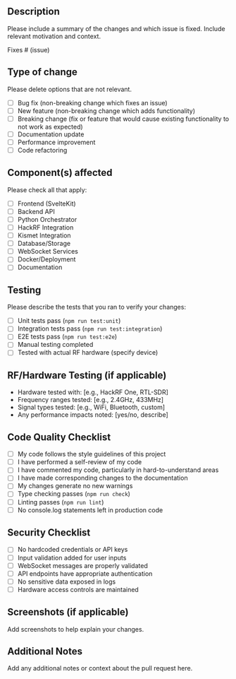 ## Description

Please include a summary of the changes and which issue is fixed. Include relevant motivation and context.

Fixes # (issue)

## Type of change

Please delete options that are not relevant.

- [ ] Bug fix (non-breaking change which fixes an issue)
- [ ] New feature (non-breaking change which adds functionality)
- [ ] Breaking change (fix or feature that would cause existing functionality to not work as expected)
- [ ] Documentation update
- [ ] Performance improvement
- [ ] Code refactoring

## Component(s) affected

Please check all that apply:

- [ ] Frontend (SvelteKit)
- [ ] Backend API
- [ ] Python Orchestrator
- [ ] HackRF Integration
- [ ] Kismet Integration
- [ ] Database/Storage
- [ ] WebSocket Services
- [ ] Docker/Deployment
- [ ] Documentation

## Testing

Please describe the tests that you ran to verify your changes:

- [ ] Unit tests pass (`npm run test:unit`)
- [ ] Integration tests pass (`npm run test:integration`)
- [ ] E2E tests pass (`npm run test:e2e`)
- [ ] Manual testing completed
- [ ] Tested with actual RF hardware (specify device)

## RF/Hardware Testing (if applicable)

- Hardware tested with: [e.g., HackRF One, RTL-SDR]
- Frequency ranges tested: [e.g., 2.4GHz, 433MHz]
- Signal types tested: [e.g., WiFi, Bluetooth, custom]
- Any performance impacts noted: [yes/no, describe]

## Code Quality Checklist

- [ ] My code follows the style guidelines of this project
- [ ] I have performed a self-review of my code
- [ ] I have commented my code, particularly in hard-to-understand areas
- [ ] I have made corresponding changes to the documentation
- [ ] My changes generate no new warnings
- [ ] Type checking passes (`npm run check`)
- [ ] Linting passes (`npm run lint`)
- [ ] No console.log statements left in production code

## Security Checklist

- [ ] No hardcoded credentials or API keys
- [ ] Input validation added for user inputs
- [ ] WebSocket messages are properly validated
- [ ] API endpoints have appropriate authentication
- [ ] No sensitive data exposed in logs
- [ ] Hardware access controls are maintained

## Screenshots (if applicable)

Add screenshots to help explain your changes.

## Additional Notes

Add any additional notes or context about the pull request here.
